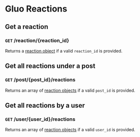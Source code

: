 # Gluo Reactions

## Get a reaction

### `GET` /reaction/{reaction_id}

Returns a [reaction object](/v4/core/objects.md#reaction-object) if a valid `reaction_id` is provided.

## Get all reactions under a post

### `GET` /post/{post_id}/reactions

Returns an array of [reaction objects](/v4/core/objects.md#reaction-object) if a valid `post_id` is provided.

## Get all reactions by a user

### `GET` /user/{user_id}/reactions

Returns an array of [reaction objects](/v4/core/objects.md#reaction-object) if a valid `user_id` is provided.
